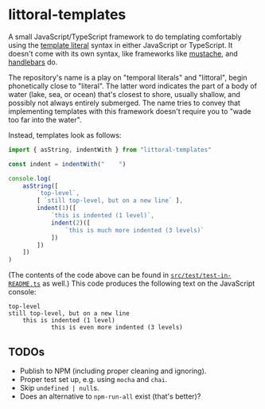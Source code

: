 # littoral-templates

A small JavaScript/TypeScript framework to do templating comfortably using the [template literal](https://developer.mozilla.org/en-US/docs/Web/JavaScript/Reference/Template_literals) syntax in either JavaScript or TypeScript.
It doesn't come with its own syntax, like frameworks like [mustache](https://mustache.github.io/), and [handlebars](https://handlebarsjs.com/) do.

The repository's name is a play on "temporal literals" and "littoral", begin phonetically close to "literal".
The latter word indicates the part of a body of water (lake, sea, or ocean) that's closest to shore, usually shallow, and possibly not always entirely submerged.
The name tries to convey that implementing templates with this framework doesn't require you to "wade too far into the water".

Instead, templates look as follows:

```typescript
import { asString, indentWith } from "littoral-templates"

const indent = indentWith("    ")

console.log(
    asString([
        `top-level`,
        [ `still top-level, but on a new line` ],
        indent(1)([
            `this is indented (1 level)`,
            indent(2)([
                `this is much more indented (3 levels)`
            ])
        ])
    ])
)

```

(The contents of the code above can be found in [`src/test/test-in-README.ts`](./src/test/test-in-README.ts) as well.)
This code produces the following text on the JavaScript console:

```
top-level
still top-level, but on a new line
    this is indented (1 level)
            this is even more indented (3 levels)
```


## TODOs

* Publish to NPM (including proper cleaning and ignoring).
* Proper test set up, e.g. using `mocha` and `chai`.
* Skip `undefined | null`s.
* Does an alternative to `npm-run-all` exist (that's better)?

